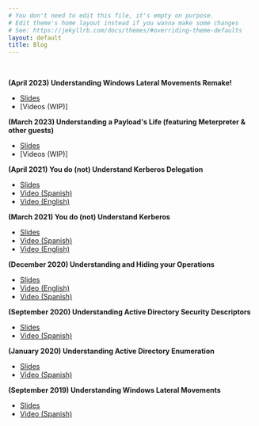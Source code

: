 ```yaml
---
# You don't need to edit this file, it's empty on purpose.
# Edit theme's home layout instead if you wanna make some changes
# See: https://jekyllrb.com/docs/themes/#overriding-theme-defaults
layout: default
title: Blog
---
```

&nbsp;  

**(April 2023) Understanding Windows Lateral Movements Remake!**
* [Slides](https://attl4s.github.io/assets/pdf/Understanding_Windows_Lateral_Movements_2023.pdf)
* [Videos (WIP)]

**(March 2023) Understanding a Payload's Life (featuring Meterpreter & other guests)**
* [Slides](https://attl4s.github.io/assets/pdf/Understanding_a_Payloads_Life.pdf)
* [Videos (WIP)]

**(April 2021) You do (not) Understand Kerberos Delegation**
* [Slides](https://attl4s.github.io/assets/pdf/You_do_(not)_Understand_Kerberos_Delegation.pdf)
* [Video (Spanish)](https://www.youtube.com/playlist?list=PLwb6et4T42wyK7dfFkKmOP3Tw2ENNkGuY)
* [Video (English)](https://www.youtube.com/playlist?list=PLwb6et4T42wwlxffjq9-F3KVDNDi9gQFs)

**(March 2021) You do (not) Understand Kerberos**
* [Slides](https://attl4s.github.io/assets/pdf/You_do_(not)_Understand_Kerberos.pdf)
* [Video (Spanish)](https://youtu.be/5uhk2PKkDdw)
* [Video (English)](https://youtu.be/4LDpb1R3Ghg)

**(December 2020) Understanding and Hiding your Operations**
* [Slides](https://attl4s.github.io/assets/pdf/UNDERSTANDING_AND_HIDING_YOUR_OPERATIONS.pdf)
* [Video (English)](https://vimeo.com/502507556)
* [Video (Spanish)](https://www.youtube.com/watch?v=HRrHFmqMGz4&t=4079s)

**(September 2020) Understanding Active Directory Security Descriptors**
* [Slides](https://attl4s.github.io/assets/pdf/Understanding_Active_Directory_Security_Descriptors.pdf)
* [Video (Spanish)](https://www.youtube.com/watch?v=F-aeOLQd6E4)

**(January 2020) Understanding Active Directory Enumeration**
* [Slides](https://attl4s.github.io/assets/pdf/Understanding_Active_Directory_Enumeration.pdf)
* [Video (Spanish)](https://www.youtube.com/watch?v=nTeJcoTReqk)

**(September 2019) Understanding Windows Lateral Movements**
* [Slides](https://attl4s.github.io/assets/pdf/Understanding_Windows_Lateral_Movements.pdf)
* [Video (Spanish)](https://www.youtube.com/watch?v=a3qFsc9ApNs)

